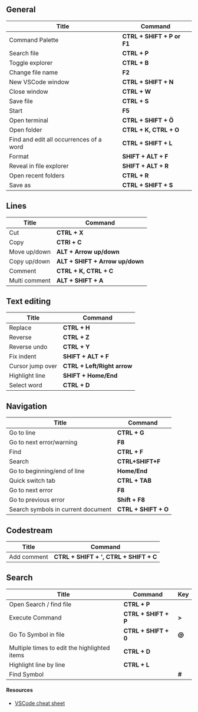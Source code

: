 ## General
| Title                                   | Command                    |
| --------------------------------------- | -------------------------- |
| Command Palette                         | **CTRL + SHIFT + P or F1** |
| Search file                             | **CTRL + P**               |
| Toggle explorer                         | **CTRL + B**               |
| Change file name                        | **F2**                     |
| New VSCode window                       | **CTRL + SHIFT + N**       |
| Close window                            | **CTRL + W**               |
| Save file                               | **CTRL + S**               |
| Start                                   | **F5**                     |
| Open terminal                           | **CTRL + SHIFT + Ö**       |
| Open folder                             | **CTRL + K, CTRL + O**     |
| Find and edit all occurrences of a word | **CTRL + SHIFT + L**       |
| Format                                  | **SHIFT + ALT + F**        |
| Reveal in file explorer                 | **SHIFT + ALT + R**        |
| Open recent folders                     | **CTRL + R**               |
| Save as                                 | **CTRL + SHIFT + S**       |

##  Lines 
| Title         | Command                         |
| ------------- | ------------------------------- |
| Cut           | **CTRL + X**                    |
| Copy          | **CTRl + C**                    |
| Move up/down  | **ALT + Arrow up/down**         |
| Copy up/down  | **ALT + SHIFT + Arrow up/down** |
| Comment       | **CTRL + K, CTRL + C**          |
| Multi comment | **ALT + SHIFT + A**             |

##  Text editing
| Title            | Command                     |
| ---------------- | --------------------------- |
| Replace          | **CTRL + H**                |
| Reverse          | **CTRL + Z**                |
| Reverse undo     | **CTRL + Y**                |
| Fix indent       | **SHIFT + ALT + F**         |
| Cursor jump over | **CTRL + Left/Right arrow** |
| Highlight line   | **SHIFT + Home/End**        |
| Select word      | **CTRL + D**                |

## Navigation
 | Title                              | Command              |
 | ---------------------------------- | -------------------- |
 | Go to line                         | **CTRL + G**         |
 | Go to next error/warning           | **F8**               |
 | Find                               | **CTRL + F**         |
 | Search                             | **CTRL+SHIFT+F**     |
 | Go to beginning/end of line        | **Home/End**         |
 | Quick switch tab                   | **CTRL + TAB**       |
 | Go to next error                   | **F8**               |
 | Go to previous error               | **Shift + F8**       |
 | Search symbols in current document | **CTRL + SHIFT + O** |

 ## Codestream
 | Title       | Command                                |
 | ----------- | -------------------------------------- |
 | Add comment | **CTRL + SHIFT + ', CTRL + SHIFT + C** |

 ## Search
 | Title                                        | Command              | Key   |
 | -------------------------------------------- | -------------------- | ----- |
 | Open Search  / find file                     | **CTRL + P**         |       |
 | Execute Command                              | **CTRL + SHIFT + P** | **>** |
 | Go To Symbol in file                         | **CTRL + SHIFT + 0** | **@** |
 | Multiple times to edit the highlighted items | **CTRL + D**         |
 | Highlight line by line                       | **CTRL + L**         |
 | Find Symbol                                  |                      | **#** |
 


#### Resources
- [VSCode cheat sheet](https://code.visualstudio.com/shortcuts/keyboard-shortcuts-windows.pdf)



